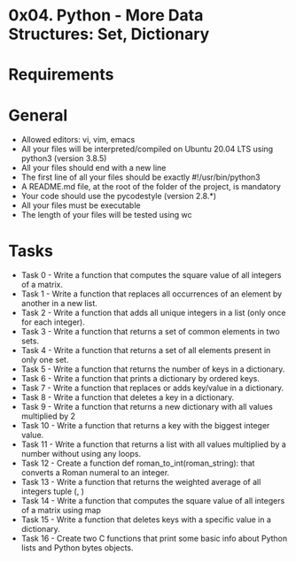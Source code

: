 # 0x04. Python - More Data Structures: Set, Dictionary

# Requirements

# General
* Allowed editors: vi, vim, emacs
* All your files will be interpreted/compiled on Ubuntu 20.04 LTS using python3 (version 3.8.5)
* All your files should end with a new line
* The first line of all your files should be exactly #!/usr/bin/python3
* A README.md file, at the root of the folder of the project, is mandatory
* Your code should use the pycodestyle (version 2.8.*)
* All your files must be executable
* The length of your files will be tested using wc

# Tasks

* Task 0 - Write a function that computes the square value of all integers of a matrix.
* Task 1 - Write a function that replaces all occurrences of an element by another in a new list.
* Task 2 - Write a function that adds all unique integers in a list (only once for each integer).
* Task 3 - Write a function that returns a set of common elements in two sets.
* Task 4 - Write a function that returns a set of all elements present in only one set.
* Task 5 - Write a function that returns the number of keys in a dictionary.
* Task 6 - Write a function that prints a dictionary by ordered keys.
* Task 7 - Write a function that replaces or adds key/value in a dictionary.
* Task 8 - Write a function that deletes a key in a dictionary.
* Task 9 - Write a function that returns a new dictionary with all values multiplied by 2
* Task 10 - Write a function that returns a key with the biggest integer value.
* Task 11 - Write a function that returns a list with all values multiplied by a number without using any loops.
* Task 12 - Create a function def roman_to_int(roman_string): that converts a Roman numeral to an integer.
* Task 13 - Write a function that returns the weighted average of all integers tuple (<score>, <weight>)
* Task 14 - Write a function that computes the square value of all integers of a matrix using map
* Task 15 - Write a function that deletes keys with a specific value in a dictionary.
* Task 16 - Create two C functions that print some basic info about Python lists and Python bytes objects.
